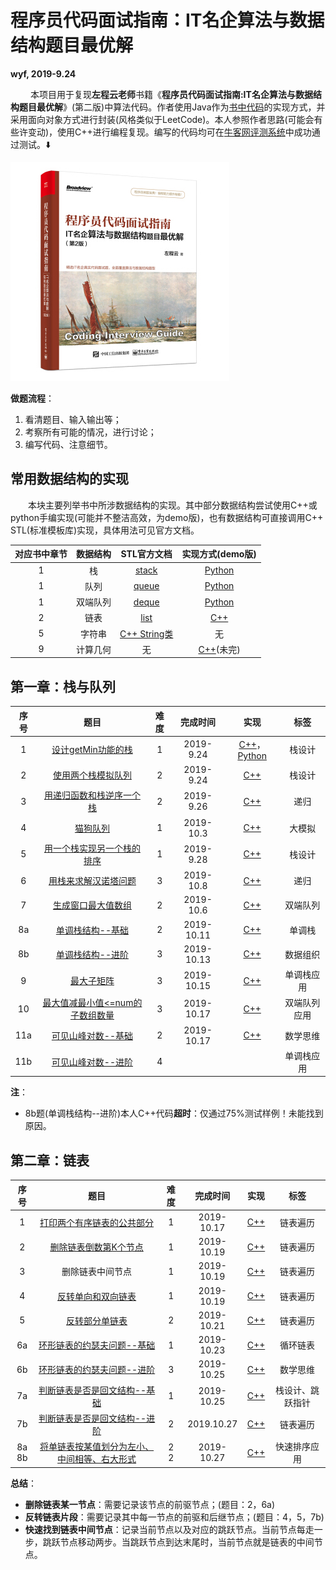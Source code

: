# 程序员代码面试指南：IT名企算法与数据结构题目最优解

**wyf, 2019-9.24** 

&emsp; &emsp;本项目用于复现**左程云老师**书籍《**程序员代码面试指南:IT名企算法与数据结构题目最优解**》(第二版)中算法代码。作者使用Java作为[书中代码](http://www.broadview.com.cn/book/4889)的实现方式，并采用面向对象方式进行封装(风格类似于LeetCode)。本人参照作者思路(可能会有些许变动)，使用C++进行编程复现。编写的代码均可在[牛客网评测系统](https://www.nowcoder.com/ta/programmer-code-interview-guide)中成功通过测试。:arrow_down: 

![Cover](./Cover.jpg)

**做题流程**：

1. 看清题目、输入输出等；
2. 考察所有可能的情况，进行讨论；
3. 编写代码、注意细节。

## 常用数据结构的实现

&emsp;&emsp;本块主要列举书中所涉数据结构的实现。其中部分数据结构尝试使用C++或python手编实现(可能并不整洁高效，为demo版)，也有数据结构可直接调用C++ STL(标准模板库)实现，具体用法可见官方文档。

| 对应书中章节 | 数据结构 |                         STL官方文档                          |                实现方式(demo版)                |
| :----------: | :------: | :----------------------------------------------------------: | :--------------------------------------------: |
|      1       |    栈    |   [stack](http://www.cplusplus.com/reference/stack/stack/)   |           [Python](ADT_py/Stack.py)            |
|      1       |   队列   |   [queue](http://www.cplusplus.com/reference/queue/queue/)   |           [Python](ADT_py/Queue.py)            |
|      1       | 双端队列 |   [deque](http://www.cplusplus.com/reference/deque/deque/)   |           [Python](ADT_py/Deque.py)            |
|      2       |   链表   |    [list](http://www.cplusplus.com/reference/list/list/)     |        [C++](ADT_cpp/LinkList_demo.cpp)        |
|      5       |  字符串  | [C++ String类](http://www.cplusplus.com/reference/string/string/) |                       无                       |
|      9       | 计算几何 |                              无                              | [C++](ADT_cpp/Coputational_Geometry.cpp)(未完) |

## 第一章：栈与队列

| 序号 |                             题目                             | 难度 |  完成时间  |                             实现                             |     标签     |
| :--: | :----------------------------------------------------------: | :--: | :--------: | :----------------------------------------------------------: | :----------: |
|  1   | [设计getMin功能的栈](https://www.nowcoder.com/practice/05e57ce2cd8e4a1eae8c3b0a7e9886be?tpId=101&tqId=33073&rp=1&ru=/ta/programmer-code-interview-guide&qru=/ta/programmer-code-interview-guide/question-ranking) |  1   | 2019-9.24  | [C++](CH1_Stack_Queue/1_getMin.cpp)，[Python](CH1_Stack_Queue/1_getMin.py) |    栈设计    |
|  2   | [使用两个栈模拟队列](https://www.nowcoder.com/practice/6bc058b32ee54a5fa18c62f29bae9863?tpId=101&tqId=33074&tPage=1&rp=1&ru=/ta/programmer-code-interview-guide&qru=/ta/programmer-code-interview-guide/question-ranking) |  2   | 2019-9.24  |           [C++](CH1_Stack_Queue/2_stack_queue.cpp)           |    栈设计    |
|  3   | [用递归函数和栈逆序一个栈](https://www.nowcoder.com/practice/1de82c89cc0e43e9aa6ee8243f4dbefd?tpId=101&tqId=33075&rp=1&ru=/ta/programmer-code-interview-guide&qru=/ta/programmer-code-interview-guide/question-ranking) |  2   | 2019-9.26  |   [C++](CH1_Stack_Queue/3_Inverse_Stack_by_Recursion.cpp)    |     递归     |
|  4   | [猫狗队列](https://www.nowcoder.com/practice/8a7e04cff6a54b7095b94261d78108f5?tpId=101&tqId=33168&tPage=1&rp=1&ru=/ta/programmer-code-interview-guide&qru=/ta/programmer-code-interview-guide/question-ranking) |  1   | 2019-10.3  |          [C++](CH1_Stack_Queue/4_Dog_Cat_Queue.cpp)          |    大模拟    |
|  5   | [用一个栈实现另一个栈的排序](https://www.nowcoder.com/practice/ff8cba64e7894c5582deafa54cca8ff2?tpId=101&tqId=33081&tPage=1&rp=1&ru=/ta/programmer-code-interview-guide&qru=/ta/programmer-code-interview-guide/question-ranking) |  1   | 2019-9.28  |           [C++](CH1_Stack_Queue/5_Sort_Stack.cpp)            |    栈设计    |
|  6   | [用栈来求解汉诺塔问题](https://www.nowcoder.com/practice/1a2f618b3433487295657b3414f4e7c4?tpId=101&tqId=33090&tPage=1&rp=1&ru=/ta/programmer-code-interview-guide&qru=/ta/programmer-code-interview-guide/question-ranking) |  3   | 2019-10.8  |        [C++](CH1_Stack_Queue/6a_Hanoi_Recursive.cpp)         |     递归     |
|  7   | [生成窗口最大值数组](https://www.nowcoder.com/practice/b316c7f9617744b98fa311ae29ac516c?tpId=101&tqId=33083&tPage=1&rp=1&ru=/ta/programmer-code-interview-guide&qru=/ta/programmer-code-interview-guide/question-ranking) |  2   | 2019-10.6  |        [C++](CH1_Stack_Queue/7_Max_Windows_Array.cpp)        |   双端队列   |
|  8a  | [单调栈结构--基础](https://www.nowcoder.com/practice/e3d18ffab9c543da8704ede8da578b55?tpId=101&tqId=33169&tPage=1&rp=1&ru=/ta/programmer-code-interview-guide&qru=/ta/programmer-code-interview-guide/question-ranking) |  2   | 2019-10.11 |         [C++](CH1_Stack_Queue/8b_Monotate_Stack.cpp)         |    单调栈    |
|  8b  | [单调栈结构--进阶](https://www.nowcoder.com/practice/2a2c00e7a88a498693568cef63a4b7bb?tpId=101&tqId=33256&tPage=1&rp=1&ru=/ta/programmer-code-interview-guide&qru=/ta/programmer-code-interview-guide/question-ranking) |  3   | 2019-10.13 |         [C++](CH1_Stack_Queue/8c_Monotate_Stack.cpp)         |   数据组织   |
|  9   | [最大子矩阵](https://www.nowcoder.com/practice/ed610b2fea854791b7827e3111431056?tpId=101&tqId=33084&tPage=1&rp=1&ru=/ta/programmer-code-interview-guide&qru=/ta/programmer-code-interview-guide/question-ranking) |  3   | 2019-10.15 |          [C++](CH1_Stack_Queue/9_Max_SubMatrix.cpp)          |  单调栈应用  |
|  10  | [最大值减最小值<=num的子数组数量](https://www.nowcoder.com/practice/5fe02eb175974e18b9a546812a17428e?tpId=101&tqId=33086&tPage=1&rp=1&ru=/ta/programmer-code-interview-guide&qru=/ta/programmer-code-interview-guide/question-ranking) |  3   | 2019-10.17 |          [C++](CH1_Stack_Queue/10_Max_Min_Num.cpp)           | 双端队列应用 |
| 11a  | [可见山峰对数--基础](https://www.nowcoder.com/practice/80d076bcea594b86ba55b913de4c069d?tpId=101&tqId=33170&tPage=1&rp=1&ru=/ta/programmer-code-interview-guide&qru=/ta/programmer-code-interview-guide/question-ranking) |  2   | 2019-10.17 |          [C++](CH1_Stack_Queue/11_Mountain_Num.cpp)          |   数学思维   |
| 11b  | [可见山峰对数--进阶](https://www.nowcoder.com/practice/16d1047e9fa54cea8b5170b156d89e38?tpId=101&tqId=33173&tPage=1&rp=1&ru=/ta/programmer-code-interview-guide&qru=/ta/programmer-code-interview-guide/question-ranking) |  4   |            |                                                              |  单调栈应用  |

**注**：

- 8b题(单调栈结构--进阶)本人C++代码**超时**：仅通过75%测试样例！未能找到原因。

## 第二章：链表

|    序号    |                             题目                             |   难度   |  完成时间  |                       实现                        |        标签        |
| :--------: | :----------------------------------------------------------: | :------: | :--------: | :-----------------------------------------------: | :----------------: |
|     1      | [打印两个有序链表的公共部分](https://www.nowcoder.com/practice/8943eea40dbb4185b187d80fd050fee9?tpId=101&tqId=33116&tPage=1&rp=1&ru=/ta/programmer-code-interview-guide&qru=/ta/programmer-code-interview-guide/question-ranking) |    1     | 2019-10.17 |     [C++](CH2_LinkedList/1_Overlap_List.cpp)      |      链表遍历      |
|     2      | [删除链表倒数第K个节点](https://www.nowcoder.com/practice/e5d90aac4c8b4628aa70d9b6597c0560?tpId=101&tqId=33117&tPage=1&rp=1&ru=/ta/programmer-code-interview-guide&qru=/ta/programmer-code-interview-guide/question-ranking) |    1     | 2019-10.19 |     [C++](CH2_LinkedList/2_Delete_Lastk.cpp)      |      链表遍历      |
|     3      |                       删除链表中间节点                       |    1     | 2019-10.19 |     [C++](CH2_LinkedList/3_Delete_Medium.cpp)     |      链表遍历      |
|     4      | [反转单向和双向链表](https://www.nowcoder.com/practice/b66a251dec8847f386bbe6cd96b7e9c8?tpId=101&tqId=33175&tPage=1&rp=1&ru=/ta/programmer-code-interview-guide&qru=/ta/programmer-code-interview-guide/question-ranking) |    1     | 2019-10.19 |  [C++](CH2_LinkedList/4_Reverse_LinkedList.cpp)   |      链表遍历      |
|     5      | [反转部分单链表](https://www.nowcoder.com/practice/f11155006f154419b0bef6de8918aea2?tpId=101&tqId=33176&tPage=1&rp=1&ru=/ta/programmer-code-interview-guide&qru=/ta/programmer-code-interview-guide/question-ranking) |    2     | 2019-10.21 | [C++](CH2_LinkedList/5_Reverse_SubLinkedList.cpp) |      链表遍历      |
|     6a     | [环形链表的约瑟夫问题--基础](https://www.nowcoder.com/practice/c3b34059faf546d3a7ee28f2b0154286?tpId=101&tqId=33177&tPage=1&rp=1&ru=%2Fta%2Fprogrammer-code-interview-guide&qru=%2Fta%2Fprogrammer-code-interview-guide%2Fquestion-ranking) |    1     | 2019-10.23 |        [C++](CH2_LinkedList/6a_Joseph.cpp)        |      循环链表      |
|     6b     | [环形链表的约瑟夫问题--进阶](https://www.nowcoder.com/practice/67741e15f1404e9fb26fd8192f02a870?tpId=101&tqId=33178&tPage=1&rp=1&ru=/ta/programmer-code-interview-guide&qru=/ta/programmer-code-interview-guide/question-ranking) |    3     | 2019-10.25 |        [C++](CH2_LinkedList/6b_Joseph.cpp)        |      数学思维      |
|     7a     | [判断链表是否是回文结构--基础](https://www.nowcoder.com/practice/4b13dff86de64f84ac284e31067b86e2?tpId=101&tqId=33179&tPage=1&rp=1&ru=%2Fta%2Fprogrammer-code-interview-guide&qru=%2Fta%2Fprogrammer-code-interview-guide%2Fquestion-ranking) |    1     | 2019-10.25 |     [C++](CH2_LinkedList/7a2_Palindrome.cpp)      |  栈设计、跳跃指针  |
|     7b     | [判断链表是否是回文结构--进阶](https://www.nowcoder.com/practice/cdef686631204f079b8f36fe99602fca?tpId=101&tqId=33180&tPage=1&rp=1&ru=/ta/programmer-code-interview-guide&qru=/ta/programmer-code-interview-guide/question-ranking) |    2     | 2019.10.27 |      [C++](CH2_LinkedList/7b_Palindrome.cpp)      |      链表遍历      |
| 8a<br />8b | [将单链表按某值划分为左小、中间相等、右大形式](https://www.nowcoder.com/practice/04fcabc5d76e428c8100dbd855761778?tpId=101&tqId=33181&tPage=1&rp=1&ru=/ta/programmer-code-interview-guide&qru=/ta/programmer-code-interview-guide/question-ranking) | 2<br />2 | 2019-10.27 |       [C++](CH2_LinkedList/8_Quicksort.cpp)       | 快速排序应用<br /> |

**总结**：

- **删除链表某一节点**：需要记录该节点的前驱节点；(题目：2，6a)
- **反转链表片段**：需要记录其中每一节点的前驱和后继节点；(题目：4，5，7b)
- **快速找到链表中间节点**：记录当前节点以及对应的跳跃节点。当前节点每走一步，跳跃节点移动两步。当跳跃节点到达末尾时，当前节点就是链表的中间节点。